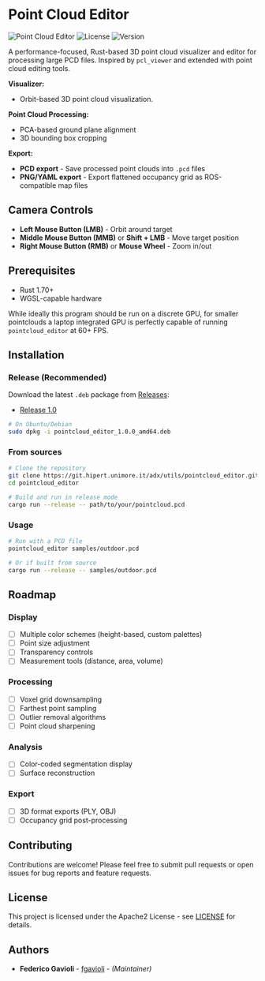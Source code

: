 # Point Cloud Editor
![Point Cloud Editor](https://img.shields.io/badge/language-Rust-orange.svg)
![License](https://img.shields.io/badge/license-Apache2-blue.svg)
![Version](https://img.shields.io/badge/version-1.0.0-green.svg)

A performance-focused, Rust-based 3D point cloud visualizer and editor for processing large PCD files. Inspired by `pcl_viewer` and extended with point cloud editing tools.

**Visualizer:**
- Orbit-based 3D point cloud visualization.

**Point Cloud Processing:**
- PCA-based ground plane alignment
- 3D bounding box cropping

**Export:**
- **PCD export** - Save processed point clouds into `.pcd` files
- **PNG/YAML export** - Export flattened occupancy grid as ROS-compatible map files

## **Camera Controls**
- **Left Mouse Button (LMB)** - Orbit around target
- **Middle Mouse Button (MMB)** or **Shift + LMB** - Move target position
- **Right Mouse Button (RMB)** or **Mouse Wheel** - Zoom in/out

## Prerequisites
- Rust 1.70+
- WGSL-capable hardware

While ideally this program should be run on a discrete GPU, for smaller pointclouds a laptop integrated GPU is perfectly capable of running `pointcloud_editor` at 60+ FPS.

## Installation

### Release (Recommended)
Download the latest `.deb` package from [Releases](https://git.hipert.unimore.it/adx/utils/pointcloud_editor/releases):
- [Release 1.0](https://drive.google.com/file/d/1TdDt1wy7wOb5hEpOTlSOsO84CarHmyWa/view)

```bash
# On Ubuntu/Debian
sudo dpkg -i pointcloud_editor_1.0.0_amd64.deb
```

### From sources
```bash
# Clone the repository
git clone https://git.hipert.unimore.it/adx/utils/pointcloud_editor.git
cd pointcloud_editor

# Build and run in release mode
cargo run --release -- path/to/your/pointcloud.pcd
```

### Usage

```bash
# Run with a PCD file
pointcloud_editor samples/outdoor.pcd

# Or if built from source
cargo run --release -- samples/outdoor.pcd
```
## Roadmap

### **Display**
- [ ] Multiple color schemes (height-based, custom palettes)
- [ ] Point size adjustment
- [ ] Transparency controls
- [ ] Measurement tools (distance, area, volume)

### **Processing**
- [ ] Voxel grid downsampling
- [ ] Farthest point sampling
- [ ] Outlier removal algorithms
- [ ] Point cloud sharpening

### **Analysis**
- [ ] Color-coded segmentation display
- [ ] Surface reconstruction

### **Export**
- [ ] 3D format exports (PLY, OBJ)
- [ ] Occupancy grid post-processing

## Contributing
Contributions are welcome! Please feel free to submit pull requests or open issues for bug reports and feature requests.

## License

This project is licensed under the Apache2 License - see [LICENSE](LICENSE.md) for details.

## Authors
* **Federico Gavioli** - [fgavioli](https://github.com/fgavioli) - _(Maintainer)_